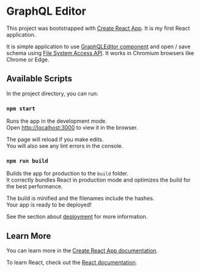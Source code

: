 # GraphQL Editor

This project was bootstrapped with [Create React App](https://github.com/facebook/create-react-app). It is my first React application.

It is simple application to use [GraphQLEditor component](https://github.com/graphql-editor/graphql-editor) and open / save schema using [File System Access API](https://wicg.github.io/file-system-access/). It works in Chromium browsers like Chrome or Edge. 

## Available Scripts

In the project directory, you can run:

### `npm start`

Runs the app in the development mode.\
Open [http://localhost:3000](http://localhost:3000) to view it in the browser.

The page will reload if you make edits.\
You will also see any lint errors in the console.

### `npm run build`

Builds the app for production to the `build` folder.\
It correctly bundles React in production mode and optimizes the build for the best performance.

The build is minified and the filenames include the hashes.\
Your app is ready to be deployed!

See the section about [deployment](https://facebook.github.io/create-react-app/docs/deployment) for more information.

## Learn More

You can learn more in the [Create React App documentation](https://facebook.github.io/create-react-app/docs/getting-started).

To learn React, check out the [React documentation](https://reactjs.org/).
